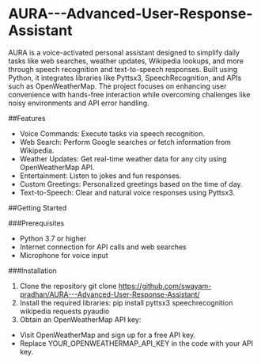 # AURA---Advanced-User-Response-Assistant
AURA is a voice-activated personal assistant designed to simplify daily tasks like web searches, weather updates, Wikipedia lookups, and more through speech recognition and text-to-speech responses. Built using Python, it integrates libraries like Pyttsx3, SpeechRecognition, and APIs such as OpenWeatherMap. The project focuses on enhancing user convenience with hands-free interaction while overcoming challenges like noisy environments and API error handling.

##Features
* Voice Commands: Execute tasks via speech recognition.
* Web Search: Perform Google searches or fetch information from Wikipedia.
* Weather Updates: Get real-time weather data for any city using OpenWeatherMap API.
* Entertainment: Listen to jokes and fun responses.
* Custom Greetings: Personalized greetings based on the time of day.
* Text-to-Speech: Clear and natural voice responses using Pyttsx3.

##Getting Started

###Prerequisites
* Python 3.7 or higher
* Internet connection for API calls and web searches
* Microphone for voice input

###Installation
1. Clone the repository
   <clipboard-copy>git clone https://github.com/swayam-pradhan/AURA---Advanced-User-Response-Assistant/</clipboard-copy>
2. Install the required libraries:
   <clipboard-copy>pip install pyttsx3 speechrecognition wikipedia requests pyaudio</clipboard-copy>
3. Obtain an OpenWeatherMap API key:
  * Visit OpenWeatherMap and sign up for a free API key.
  * Replace YOUR_OPENWEATHERMAP_API_KEY in the code with your API key.
